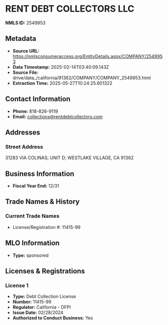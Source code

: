 # RENT DEBT COLLECTORS LLC

**NMLS ID:** 2549953

## Metadata
- **Source URL:** https://nmlsconsumeraccess.org/EntityDetails.aspx/COMPANY/2549953
- **Data Timestamp:** 2025-02-14T03:40:09.143Z
- **Source File:** drive/data_/california/91362/COMPANY/COMPANY_2549953.html
- **Extraction Time:** 2025-05-27T10:24:25.601322

## Contact Information
- **Phone:** 818-826-9119
- **Email:** collections@rentdebtcollectors.com

## Addresses
### Street Address
31283 VIA COLINAS; UNIT D; WESTLAKE VILLAGE, CA 91362

## Business Information
- **Fiscal Year End:** 12/31

## Trade Names & History
### Current Trade Names
- License/Registration #: 11415-99

## MLO Information
- **Type:** sponsored

## Licenses & Registrations

### License 1
- **Type:** Debt Collection License
- **Number:** 11415-99
- **Regulator:** California - DFPI
- **Issue Date:** 02/28/2024
- **Authorized to Conduct Business:** Yes

